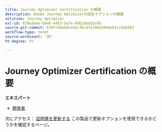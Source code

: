 ```yaml
---
title: Journey Optimizer Certification の概要
description: Adobe Journey Optimizerの認定オプションの概要
solution: Journey Optimizer
exl-id: 879eab4e-b946-4453-be7e-89b1ded2bc6b
source-git-commit: 6397c96ab0ce2ecf6cd7e70bd2044e01c23ab563
workflow-type: tm+mt
source-wordcount: '35'
ht-degree: 5%

---
```


# Journey Optimizer Certification の概要

**エキスパート**

* [開発者](/help/certifications/ajo/ajo-e-developer.md) <!--AD0-E603-->

次にアクセス： [証明書を更新する](/help/certifications/renew.md) この製品で更新オプションを使用できるかどうかを確認するページ。
